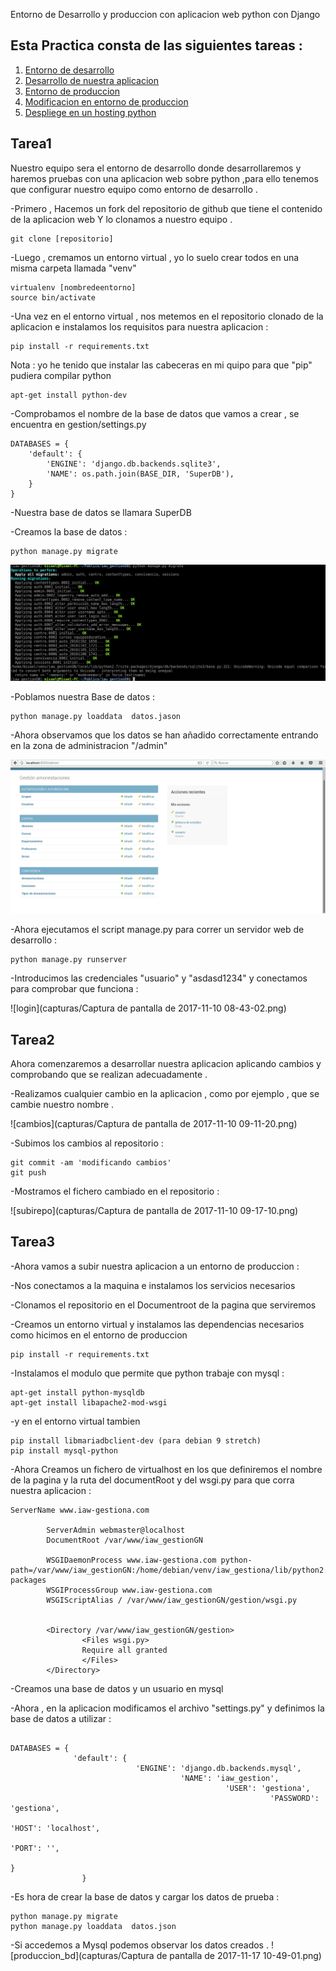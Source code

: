 Entorno de Desarrollo y produccion con aplicacion web python con Django

## Esta Practica consta de las siguientes tareas :

1. [Entorno de desarrollo](#tarea1)
2. [Desarrollo de nuestra aplicacion](#tarea2)
3. [Entorno de produccion](#tarea3)
4. [Modificacion en entorno de produccion](#tarea4)
5. [Despliege en un hosting python](#tarea5)


## Tarea1

Nuestro equipo sera el entorno de desarrollo donde desarrollaremos y haremos pruebas con una aplicacion web sobre python ,para ello 
tenemos que configurar nuestro equipo como entorno de desarrollo .

-Primero , Hacemos un fork del repositorio de github que tiene el contenido de la aplicacion web Y lo clonamos a nuestro equipo .
~~~
git clone [repositorio]
~~~

-Luego , cremamos un entorno virtual , yo lo suelo crear todos en una misma carpeta llamada "venv"
~~~	
virtualenv [nombredeentorno]
source bin/activate
~~~

-Una vez en el entorno virtual , nos metemos en el repositorio clonado de la aplicacion e instalamos los requisitos para nuestra aplicacion :
~~~
pip install -r requirements.txt
~~~

Nota : yo he tenido que instalar las cabeceras en mi quipo para que "pip" pudiera compilar python 

~~~
apt-get install python-dev
~~~

-Comprobamos el nombre de la base de datos que vamos a crear , se encuentra en gestion/settings.py
~~~
DATABASES = {
    'default': {
        'ENGINE': 'django.db.backends.sqlite3',
        'NAME': os.path.join(BASE_DIR, 'SuperDB'),
    }
}
~~~

-Nuestra base de datos se llamara SuperDB

-Creamos la base de datos :
~~~
python manage.py migrate 
~~~

![crearbd](capturas/migrate_pr4.png)

-Poblamos nuestra Base de datos :
~~~
python manage.py loaddata  datos.jason 
~~~
-Ahora observamos que los datos se han añadido correctamente entrando en la zona de administracion "/admin"

![poblar](capturas/admin_insercion.png)

-Ahora ejecutamos el script manage.py para correr un servidor web de desarrollo :
~~~
python manage.py runserver
~~~

-Introducimos las credenciales "usuario" y "asdasd1234" y conectamos para comprobar que funciona :

![login](capturas/Captura de pantalla de 2017-11-10 08-43-02.png)


## Tarea2

Ahora comenzaremos a desarrollar nuestra aplicacion aplicando cambios y comprobando que se realizan adecuadamente .

-Realizamos cualquier cambio en la aplicacion , como por ejemplo , que se cambie nuestro nombre .

![cambios](capturas/Captura de pantalla de 2017-11-10 09-11-20.png)

-Subimos los cambios al repositorio :
~~~
git commit -am 'modificando cambios'
git push
~~~
-Mostramos el fichero cambiado en el repositorio :

![subirepo](capturas/Captura de pantalla de 2017-11-10 09-17-10.png)


## Tarea3

-Ahora vamos a subir nuestra aplicacion a un entorno de produccion :

-Nos conectamos a la maquina e instalamos los servicios necesarios 

-Clonamos el repositorio en el Documentroot de la pagina que serviremos 

-Creamos un entorno virtual y instalamos las dependencias necesarios como hicimos en el entorno de produccion 
~~~
pip install -r requirements.txt
~~~
-Instalamos el modulo que permite que python trabaje con mysql :
~~~
apt-get install python-mysqldb
apt-get install libapache2-mod-wsgi
~~~
-y en el entorno virtual tambien 
~~~
pip install libmariadbclient-dev (para debian 9 stretch)
pip install mysql-python
~~~

-Ahora Creamos un fichero de virtualhost en los que definiremos el nombre de la pagina y la ruta del documentRoot y del wsgi.py para que corra nuestra aplicacion :
~~~
ServerName www.iaw-gestiona.com

        ServerAdmin webmaster@localhost
        DocumentRoot /var/www/iaw_gestionGN
        
        WSGIDaemonProcess www.iaw-gestiona.com python-path=/var/www/iaw_gestionGN:/home/debian/venv/iaw_gestiona/lib/python2.7/site-packages 
        WSGIProcessGroup www.iaw-gestiona.com
        WSGIScriptAlias / /var/www/iaw_gestionGN/gestion/wsgi.py

        
        <Directory /var/www/iaw_gestionGN/gestion>
                <Files wsgi.py>
                Require all granted
                </Files>
        </Directory>
~~~

-Creamos una base de datos y un usuario en mysql

-Ahora , en la aplicacion modificamos el archivo "settings.py" y definimos la base de datos a utilizar :
~~~

DATABASES = {
              'default': {
                            'ENGINE': 'django.db.backends.mysql',
                                      'NAME': 'iaw_gestion',
                                                'USER': 'gestiona',
                                                          'PASSWORD': 'gestiona',
                                                                    'HOST': 'localhost',
                                                                              'PORT': '',
                                                                                    }
                }
~~~
-Es hora de crear la base de datos  y cargar los datos de prueba :
~~~
python manage.py migrate
python manage.py loaddata  datos.json
~~~
-Si accedemos a Mysql podemos observar los datos creados .
![produccion_bd](capturas/Captura de pantalla de 2017-11-17 10-49-01.png)

